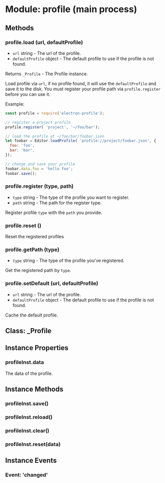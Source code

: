 # Module: profile (main process)

## Methods

### profile.load (url, defaultProfile)

  - `url` string - The url of the profile.
  - `defaultProfile` object - The default profile to use if the profile is not found.

Returns `_Profile` - The Profile instance.


Load profile via `url`, if no profile found, it will use the `defaultProfile` and save it to the disk.
You must register your profile path via `profile.register` before you can use it.

Example:

```javascript
const profile = require('electron-profile');

// register a project profile
profile.register( 'project', '~/foo/bar');

// load the profile at ~/foo/bar/foobar.json
let foobar = Editor.loadProfile( 'profile://project/foobar.json', {
  foo: 'foo',
  bar: 'bar',
});

// change and save your profile
foobar.data.foo = 'hello foo';
foobar.save();
```

### profile.register (type, path)

  - `type` string - The type of the profile you want to register.
  - `path` string - The path for the register type.

Register profile `type` with the `path` you provide.

### profile.reset ()

Reset the registered profiles

### profile.getPath (type)

  - `type` string - The type of the profile you've registered.

Get the registered path by `type`.

### profile.setDefault (url, defaultProfile)

  - `url` string - The url of the profile.
  - `defaultProfile` object - The default profile to use if the profile is not found.

Cache the default profile.

## Class: _Profile

## Instance Properties

### profileInst.data

The data of the profile.

## Instance Methods

### profileInst.save()

### profileInst.reload()

### profileInst.clear()

### profileInst.reset(data)

## Instance Events

### Event: 'changed'